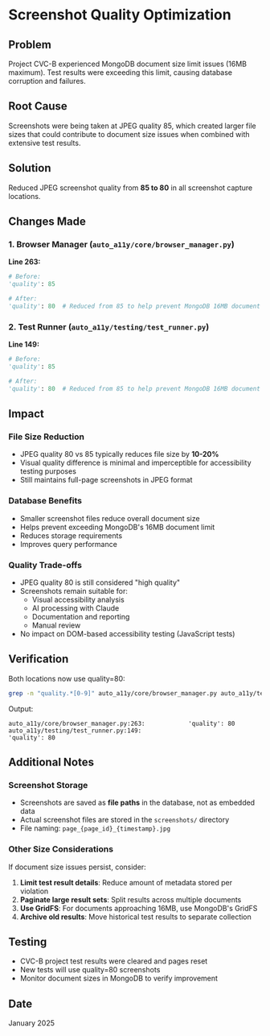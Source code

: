 # Screenshot Quality Optimization

## Problem
Project CVC-B experienced MongoDB document size limit issues (16MB maximum). Test results were exceeding this limit, causing database corruption and failures.

## Root Cause
Screenshots were being taken at JPEG quality 85, which created larger file sizes that could contribute to document size issues when combined with extensive test results.

## Solution
Reduced JPEG screenshot quality from **85 to 80** in all screenshot capture locations.

## Changes Made

### 1. Browser Manager (`auto_a11y/core/browser_manager.py`)
**Line 263:**
```python
# Before:
'quality': 85

# After:
'quality': 80  # Reduced from 85 to help prevent MongoDB 16MB document limit issues
```

### 2. Test Runner (`auto_a11y/testing/test_runner.py`)
**Line 149:**
```python
# Before:
'quality': 85

# After:
'quality': 80  # Reduced from 85 to help prevent MongoDB 16MB document limit issues
```

## Impact

### File Size Reduction
- JPEG quality 80 vs 85 typically reduces file size by **10-20%**
- Visual quality difference is minimal and imperceptible for accessibility testing purposes
- Still maintains full-page screenshots in JPEG format

### Database Benefits
- Smaller screenshot files reduce overall document size
- Helps prevent exceeding MongoDB's 16MB document limit
- Reduces storage requirements
- Improves query performance

### Quality Trade-offs
- JPEG quality 80 is still considered "high quality"
- Screenshots remain suitable for:
  - Visual accessibility analysis
  - AI processing with Claude
  - Documentation and reporting
  - Manual review
- No impact on DOM-based accessibility testing (JavaScript tests)

## Verification

Both locations now use quality=80:
```bash
grep -n "quality.*[0-9]" auto_a11y/core/browser_manager.py auto_a11y/testing/test_runner.py
```

Output:
```
auto_a11y/core/browser_manager.py:263:            'quality': 80
auto_a11y/testing/test_runner.py:149:                        'quality': 80
```

## Additional Notes

### Screenshot Storage
- Screenshots are saved as **file paths** in the database, not as embedded data
- Actual screenshot files are stored in the `screenshots/` directory
- File naming: `page_{page_id}_{timestamp}.jpg`

### Other Size Considerations
If document size issues persist, consider:
1. **Limit test result details**: Reduce amount of metadata stored per violation
2. **Paginate large result sets**: Split results across multiple documents
3. **Use GridFS**: For documents approaching 16MB, use MongoDB's GridFS
4. **Archive old results**: Move historical test results to separate collection

## Testing
- CVC-B project test results were cleared and pages reset
- New tests will use quality=80 screenshots
- Monitor document sizes in MongoDB to verify improvement

## Date
January 2025
